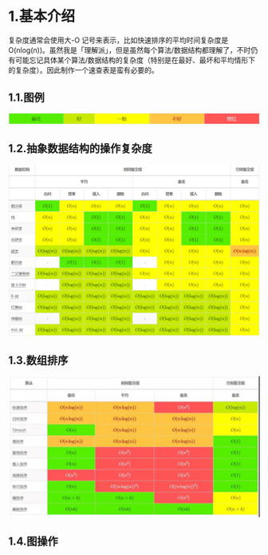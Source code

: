 # 1.基本介绍

复杂度通常会使用大-O 记号来表示，比如快速排序的平均时间复杂度是 O\(nlog\(n\)\)。虽然我是「理解派」，但是虽然每个算法/数据结构都理解了，不时仍有可能忘记具体某个算法/数据结构的复杂度（特别是在最好、最坏和平均情形下的复杂度）。因此制作一个速查表是蛮有必要的。
## 1.1.图例
![](/static/image/微信图片_20200509100438.png)
## 1.2.抽象数据结构的操作复杂度
![](/static/image/微信图片_20200509100701.png)
## 1.3.数组排序
![](/static/image/微信图片_20200509100737.jpg)

## 1.4.图操作

